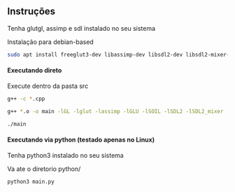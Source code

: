 ## Instruções

Tenha glutgl, assimp e sdl instalado no seu sistema

Instalação para debian-based

```bash
sudo apt install freeglut3-dev libassimp-dev libsdl2-dev libsdl2-mixer-dev libsoil-dev libglm-dev
```

#### Executando direto

Execute dentro da pasta src

```bash
g++ -c *.cpp
```

```bash
g++ *.o -o main -lGL -lglut -lassimp -lGLU -lSOIL -lSDL2 -lSDL2_mixer
```

```bash
./main
```

#### Executando via python (testado apenas no Linux)

Tenha python3 instalado no seu sistema

Va ate o diretorio python/

```bash
python3 main.py
```
